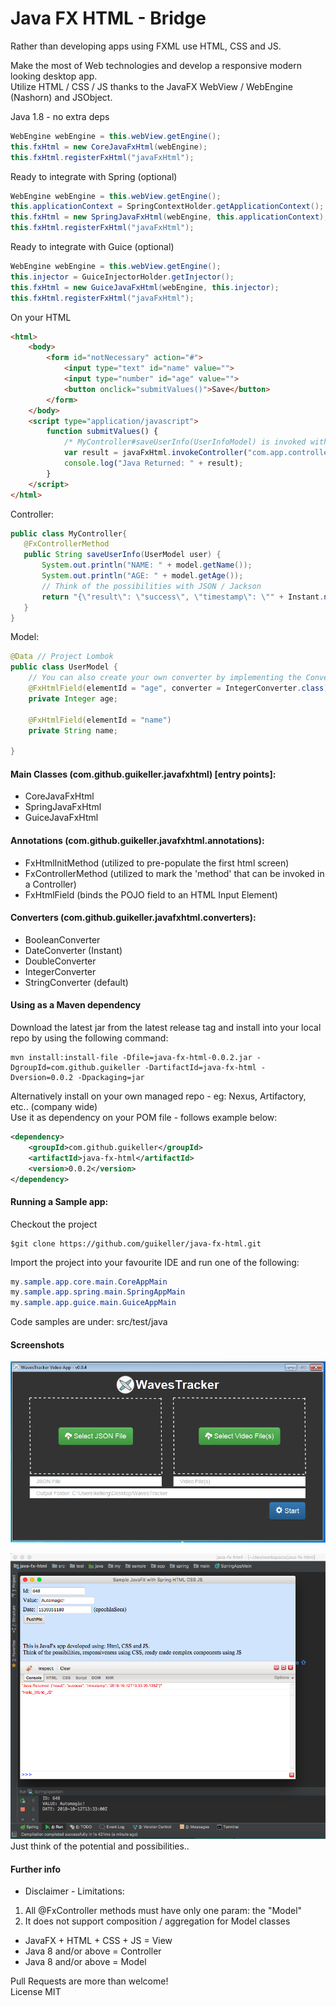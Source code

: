 Java FX HTML - Bridge
============

Rather than developing apps using FXML use HTML, CSS and JS.

Make the most of Web technologies and develop a responsive modern looking desktop app.<br> 
Utilize HTML / CSS / JS thanks to the JavaFX WebView / WebEngine (Nashorn) and JSObject.

Java 1.8 - no extra deps

```java
WebEngine webEngine = this.webView.getEngine();
this.fxHtml = new CoreJavaFxHtml(webEngine);
this.fxHtml.registerFxHtml("javaFxHtml");
``` 

Ready to integrate with Spring (optional)

```java
WebEngine webEngine = this.webView.getEngine();
this.applicationContext = SpringContextHolder.getApplicationContext();
this.fxHtml = new SpringJavaFxHtml(webEngine, this.applicationContext);
this.fxHtml.registerFxHtml("javaFxHtml");
```

Ready to integrate with Guice (optional)
```java
WebEngine webEngine = this.webView.getEngine();
this.injector = GuiceInjectorHolder.getInjector();
this.fxHtml = new GuiceJavaFxHtml(webEngine, this.injector);
this.fxHtml.registerFxHtml("javaFxHtml");
```

On your HTML
```html
<html>
    <body>
        <form id="notNecessary" action="#">
            <input type="text" id="name" value="">
            <input type="number" id="age" value="">
            <button onclick="submitValues()">Save</button>
        </form>
    </body>
    <script type="application/javascript">
        function submitValues() {
            /* MyController#saveUserInfo(UserInfoModel) is invoked with the 'Model' automagically populated */
            var result = javaFxHtml.invokeController("com.app.controller.MyController", "saveUserInfo");
            console.log("Java Returned: " + result);
        }
    </script>
</html>
```

Controller:
```java
public class MyController{
   @FxControllerMethod
   public String saveUserInfo(UserModel user) {
       System.out.println("NAME: " + model.getName());
       System.out.println("AGE: " + model.getAge());
       // Think of the possibilities with JSON / Jackson
       return "{\"result\": \"success\", \"timestamp\": \"" + Instant.now() + "\"}";
   }
}
```

Model:
```java
@Data // Project Lombok
public class UserModel {
    // You can also create your own converter by implementing the Converter interface
    @FxHtmlField(elementId = "age", converter = IntegerConverter.class)
    private Integer age;

    @FxHtmlField(elementId = "name")
    private String name;

}
```

#### Main Classes (com.github.guikeller.javafxhtml) [entry points]:
 * CoreJavaFxHtml
 * SpringJavaFxHtml
 * GuiceJavaFxHtml
 
#### Annotations (com.github.guikeller.javafxhtml.annotations):
 * FxHtmlInitMethod (utilized to pre-populate the first html screen)
 * FxControllerMethod (utilized to mark the 'method' that can be invoked in a Controller)
 * FxHtmlField (binds the POJO field to an HTML Input Element)
 
#### Converters (com.github.guikeller.javafxhtml.converters):
 * BooleanConverter
 * DateConverter (Instant)
 * DoubleConverter
 * IntegerConverter
 * StringConverter (default) 
 
#### Using as a Maven dependency
Download the latest jar from the latest release tag and install into your local repo by using the following command:
```shell
mvn install:install-file -Dfile=java-fx-html-0.0.2.jar -DgroupId=com.github.guikeller -DartifactId=java-fx-html -Dversion=0.0.2 -Dpackaging=jar
```
Alternatively install on your own managed repo - eg: Nexus, Artifactory, etc.. (company wide)<br>
Use it as dependency on your POM file - follows example below:
```xml
<dependency>
    <groupId>com.github.guikeller</groupId>
    <artifactId>java-fx-html</artifactId>
    <version>0.0.2</version>
</dependency>
```

#### Running a Sample app:

Checkout the project
```
$git clone https://github.com/guikeller/java-fx-html.git
```
Import the project into your favourite IDE and run one of the following:
```java
my.sample.app.core.main.CoreAppMain
my.sample.app.spring.main.SpringAppMain
my.sample.app.guice.main.GuiceAppMain
```
Code samples are under: src/test/java

#### Screenshots
![JavaFX HTML CSS JS PRETTY](https://raw.githubusercontent.com/guikeller/blob/master/java-fx-html-sample2.png)

![JavaFX HTML CSS JS FIREBUG](https://raw.githubusercontent.com/guikeller/blob/master/java-fx-html-sample.png)
Just think of the potential and possibilities..

#### Further info
* Disclaimer - Limitations:
1. All @FxController methods must have only one param: the "Model"
2. It does not support composition / aggregation for Model classes

* JavaFX + HTML + CSS + JS = View
* Java 8 and/or above = Controller
* Java 8 and/or above = Model

Pull Requests are more than welcome!<br>
License MIT
